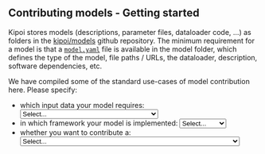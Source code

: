 ## Contributing models - Getting started

Kipoi stores models (descriptions, parameter files, dataloader code, ...) as folders in the 
[kipoi/models](https://github.com/kipoi/models) github repository. The minimum requirement for a model is that a 
[`model.yaml`](./02_Writing_model.yaml.md) file is available in the model folder, which defines the type of the model, 
file paths / URLs, the dataloader, description, software dependencies, etc.

We have compiled some of the standard use-cases of model contribution here. Please specify:



<script>
// Definition of dynamic content
var model_class = {"keras": "kipoi.model.KerasModel",
                   "tensorflow": "kipoi.model.TensorFlowModel",
                   "pytorch": "kipoi.model.PyTorchModel",
                   "scikitlearn": "kipoi.model.SklearnModel",
                   "other": "my_model.MyModel # MyModel class defined in my_model.py"};

var model_args = {"keras": `args: # arguments of kipoi.model.KerasModel
    arch:
        url: https://zenodo.org/path/to/my/architecture/file
        md5: 1234567890abc
    weights:
        url: https://zenodo.org/path/to/my/model/weights.h5
        md5: 1234567890abc`,
"tensorflow": `args: # arguments of kipoi.model.TensorFlowModel
  input_nodes: "inputs"
  target_nodes: "preds"
  checkpoint_path: 
      url: https://zenodo.org/path/to/my/model.tf
      md5: 1234567890abc`,
"pytorch": `args: # arguments of kipoi.model.PyTorchModel
    module_class: my_model.DummyModel # DummyModel defined in ./my_model.py
    module_kwargs: # Optional kwargs for the DummyModel initialisation
      x: 1
      y: 2
      z: 3
    weights: # Path to the file containing the state_dict
        url: https://zenodo.org/path/to/my/model/weights.pth
        md5: 1234567890abc`,
"scikitlearn": `args: # arguments of kipoi.model.SklearnModel
  pkl_file: 
      url: https://zenodo.org/path/to/my/model.pkl
      md5: 1234567890abc
  predict_method: predict_proba`,
"other":`args: # Optional. Arguments to be passed to the model initialisation.
  file_path: 
      url: https://zenodo.org/path/to/my/model.pkl
      md5: 1234567890abc
  my_param: 42`,
};
var model_template_args = {"keras": `args: # arguments of kipoi.model.KerasModel
    arch:
        url: {{ model_arch_url }} # refers to models.tsv
        md5: {{ model_arch_md5 }}
    weights:
        url: {{ model_weights_url }}
        md5: {{ model_weights_md5 }}`,
"tensorflow": `args: # arguments of kipoi.model.TensorFlowModel
  input_nodes: "inputs"
  target_nodes: "preds"
  checkpoint_path: 
      url: {{ model_checkpoint_url }} # refers to models.tsv
      md5: {{ model_checkpoint_md5 }}`,
"pytorch": `args: # arguments of kipoi.model.PyTorchModel
    module_class: my_model.DummyModel # DummyModel defined in my_model.py
    module_kwargs: # Optional kwargs for the DummyModel initialisation
      x: 1
      y: 2
      z: 3
    weights: # Path to the file containing the state_dict
        url: {{ model_weights_url }} # refers to models.tsv
        md5: {{ model_weights_md5 }}`,
"scikitlearn": `args: # arguments of kipoi.model.SklearnModel
  pkl_file: 
      url: {{ model_pkl_url }} # refers to models.tsv
      md5: {{ model_pkl_md5 }}
  predict_method: predict_proba`,
"other":`args: # Optional. Arguments to be passed to the model initialisation.
  file_path: 
      url: {{ model_file_url }} # refers to models.tsv
      md5: {{ model_file_md5 }}
  my_param: 42`,
}

var models_tsv = {"keras": `model\tmodel_arch_url\tmodel_arch_md5\tmodel_weights_url\tmodel_weights_md5
my_model_1\thttps://zenodo.org/path/to/my/architecture/file1\t1234567890abc\thttps://zenodo.org/path/to/my/model/weights1.h5\t1234567890abc
my_model_2\thttps://zenodo.org/path/to/my/architecture/file2\t1234567890abc\thttps://zenodo.org/path/to/my/model/weights2.h5\t1234567890abc`,
"tensorflow": `model\tmodel_checkpoint_url\tmodel_checkpoint_md5
my_model_1\thttps://zenodo.org/path/to/my/model1.tf\t1234567890abc
my_model_2\thttps://zenodo.org/path/to/my/model2.tf\t1234567890abc`,
"pytorch": `model\tmodel_weights_url\tmodel_weights_md5
my_model_1\thttps://zenodo.org/path/to/my/model/weights1.pth\t1234567890abc
my_model_2\thttps://zenodo.org/path/to/my/model/weights2.pth\t1234567890abc`,
"scikitlearn": `model\tmodel_pkl_url\tmodel_pkl_md5
my_model_1\thttps://zenodo.org/path/to/my/model1.pkl\t1234567890abc
my_model_2\thttps://zenodo.org/path/to/my/model2.pkl\t1234567890abc`,
"other":`model\tmodel_file_url\tmodel_file_md5
my_model_1\thttps://zenodo.org/path/to/my/model1.pkl\t1234567890abc
my_model_2\thttps://zenodo.org/path/to/my/model2.pkl\t1234567890abc`,
};

var model_yaml_dl_entry ={
    "dna":`
    defined_as: kipoiseq.dataloaders.SeqIntervalDl

    default_args: # Optional arguments to the SeqIntervalDl dataloader
        # See also https://kipoi.org/kipoiseq/dataloaders/#seqintervaldl 
        auto_resize_len: 100 # Automatically resize sequence intervals
        alphabet_axis: 1
        dummy_axis: 2 # Add a dummy axis. Omit in order not to create dummy_axis.
        alphabet: "ACGT" # Order of letters in 1-hot encoding
        ignore_targets: False # if True, dont return any target variables`,
    "dnaAdditional":`. #Refer to dataloader.yaml in the same folder as this file.`,
    "splicing":`
    defined_as: kipoiseq.dataloaders.MMSpliceDl
    default_args: # Optional arguments to the MMSpliceDl dataloader
        intron5prime_len: 100 # 5' intronic sequence length to take.
        intron3prime_len: 100 # 3' intronic sequence length to take.`
};

var model_yaml = `defined_as: {{ model_class }}
{{ model_args }}

default_dataloader: {{ model_yaml_dl_entry }}

info: # General information about the model
    authors: 
        - name: Your Name
          github: your_github_username
          email: your_email@host.org
    doc: Model predicting X
    cite_as: https://doi.org:/... # preferably a doi url to the paper
    trained_on: Dataset Y. held-out chromosomes chr8, chr9 and chr22.
    license: MIT # Software License - if not set defaults to MIT
    # You can also specify the license in the LICENSE file

dependencies:
    conda: # install via conda
      - python
      - h5py
      - pip
    pip:   # install via pip
      - keras&gt;=2.0.4
      - tensorflow&gt;=1.0

schema:  # Model schema. The schema defintion is essential for kipoi plug-ins to work.
    inputs:  # input = single numpy array
        shape: (100,4)  # array shape of a single sample (omitting the batch dimension)
        doc: input feature description

    # inputs:  # input = dictionary of fields
    #   seq:
    #     shape: (100,4)
    #     doc: input feature description
    #   other_track:
    #     shape: (50,)
    #     doc: input feature description
    targets:
        shape: (3,)
        doc: model prediction description
`;

var model_py = `from kipoi.model import BaseModel

class MyModel(BaseModel): # Implement your Kipoi model
    def __init__(self, file_path, my_param):
        ...
        self.model = load_model_parameters(file_path)

    # Execute model prediction for input data
    def predict_on_batch(self, x): # The bare minimum that has to be defined
        return self.model.predict(x)`;

var dataloader_yaml = `defined_as: dataloader.MyDataset # MyDataset impolemented in dataloader.py
args: # MyDataset.__init__ argument description
    features_file:
        doc: intervals_file: bed3 file containing intervals
        # Test file URL's
        example: 
            url: https://raw.githubusercontent.com/../intervals_51bp.tsv
            md5: a76e47b3df87fd514860cf27fdc10eb4
    targets_file:
        doc: Reference genome FASTA file path.
        example:
            url: https://raw.githubusercontent.com/../hg38_chr22_32000000_32300000.fa
            md5: 01320157a250a3d2eea63e89ecf79eba
    ignore_targets:
        doc: if True, don't return any target variables
        optional: True  # if not present, the "targets" will not be present

info:
    authors: 
        - name: Your Name
          github: your_github_account
          email: your_email@host.org
    doc: Data-loader returning one-hot encoded sequences given genome intervals

dependencies:
    conda:
      - python
      - bioconda::pybedtools
      - bioconda::pysam
      - bioconda::pyfaidx
      - numpy
      - pandas
      - pip
    pip:
      - kipoiseq

output_schema: # Define the dataloader output schema according to the returned values
    inputs:
        seq:
            shape: (100, 4)
            doc: One-hot encoded DNA sequence
        other_track:
            shape: (50,)
            doc: dummy track
    targets:
        shape: (None,)
        doc: (optional) values following the bed-entry
    metadata:  # additional information about the samples
        ranges:
            type: GenomicRanges
            doc: Ranges describing inputs.seq`;

var dataloader_py = `import numpy as np
from kipoi.data import Dataset
from kipoi.metadata import GenomicRanges
from kipoiseq.dataloaders.sequence import BedDataset
from kipoiseq.extractors import FastaStringExtractor
from kipoiseq.transforms import OneHot


class MyDataset(Dataset):
    """Example re-implementation of kipoiseq.dataloaders.SeqIntervalDl

    Args:
        intervals_file: bed3 file containing intervals
        fasta_file: file path; Genome sequence
    """

    def __init__(self, intervals_file, fasta_file, ignore_targets=True):
        self.bt = BedDataset(intervals_file,
                             bed_columns=3,
                             ignore_targets=ignore_targets)
        self.fasta_file = fasta_file
        self.fasta_extractor = None
        self.transform = OneHot()  # one-hot encode DNA sequence

    def __len__(self):
        return len(self.bt)

    def __getitem__(self, idx):
        if self.fasta_extractor is None:
            self.fasta_extractor = FastaStringExtractor(self.fasta_file)

        # get the intervals
        interval, targets = self.bed[idx]

        # resize to 100bp
        interval = resize_interval(interval, 100, anchor='center')

        # extract the sequence
        seq = self.fasta_extractors.extract(interval)

        # one-hot encode the sequence
        seq_onehot = self.transform(seq)

        return {
            "inputs": {
               "seq": seq_onehot,
               "other_track": np.ones((50, ))
             },
            "targets": targets,   # (optional field)
            "metadata": {
                "ranges": GenomicRanges.from_interval(interval)
            }
        }`;
</script>


<div class="container">
    <p> 
        <ul>
            <li>which input data your model requires:
                <select id="sel_inp" onchange="refresh_info()">
                    <option value="None" selected>Select...</option>
                    <option value="dna">DNA sequence (one-hot encoded or string)</option>
                    <option value="dnaAdditional">DNA sequence with additional tracks</option>
                    <option value="splicing">DNA sequence splicing model</option>
                    <option value="otherInput">Other model input</option>
                </select>
            </li>
            <li>
                in which framework your model is implemented:
                <select id="sel_fw" onchange="refresh_info()">
                    <option value="None" selected>Select...</option>
                    <option value="keras">Keras</option>
                    <option value="tensorflow">TensorFlow</option>
                    <option value="pytorch">PyTorch</option>
                    <option value="scikitlearn">Sci-Kit learn</option>
                    <option value="other">other</option>
                </select>
            </li>
            <li>
                whether you want to contribute a:
                <select id="sel_mg" onchange="refresh_info()">
                    <option value="None" selected>Select...</option>
                    <option value="single">single model</option>
                    <option value="setSim">set of highly similar models (say models for different TFs)</option>
                    <option value="setDiff">set of models that logically belong together, but may not be very similar</option>
                </select>
            </li>
        </ul>
    </p>
</div>


<style>
.cond:{
    visibility: hidden;
}
.hidden:{
    visibility: hidden;
}
</style>

<!--- BEGIN extra imports for yaml display etc. --->
<script src="../../js/jquery-2.1.1.min.js"></script>
<script src="https://maxcdn.bootstrapcdn.com/bootstrap/3.3.5/js/bootstrap.min.js"></script>
<script src="https://cdnjs.cloudflare.com/ajax/libs/mustache.js/3.0.1/mustache.min.js"></script>
<script src="https://cdnjs.cloudflare.com/ajax/libs/clipboard.js/1.5.16/clipboard.min.js"></script>
<link rel="stylesheet" type="text/css" href="https://maxcdn.bootstrapcdn.com/bootstrap/3.3.5/css/bootstrap.min.css">
<!--- END extra imports for yaml display etc. --->

<p></p>
<p></p>
<!-- YAML goes here. Tabs for the different yamls and python files -->


<div class="cond" style="display: none;">
    <h3 id="preparation">Preparation</h3>
</div>

<div class="cond forking" style="display: none;">
    <p>Before you start, make sure you have installed <code>kipoi</code>.</p>
</div>


<div class="cond anyExpl" style="display: none;">
    <h3 id="setting-up-your-model">Setting up your model</h3>
</div>
    
<div class="cond single setSim" style="display: none;">
    <p>For this example let's assume the model you want to submit is called <code>MyModel</code>. To submit your model
    you will have create the folder <code>MyModel</code> in you Kipoi model folder (default:
    <code>~/.kipoi/models</code>). In this folder you will have to create the following file(s):</p>
</div>

<div class="cond setDiff" style="display: none;">

    <p>If you have trained multiple models that logically belong into one model-group as they are similar in function, but 
    they individually require different preprocessing code then you are right here. To submit your model you will have to:</p>
    <ul>
        <li>Create a new local folder named after your model, e.g.: <br /><code>mkdir MyModel</code><br /> and within this folder create a folder
        structure so that every individual trained model has its own folder. Every folder that contains a <code>model.yaml</code> is then
        interpreted as an individual model by Kipoi.</li>
        <li>To make this clearer take a look at how <code>FactorNet</code> is structured: 
        <a href="https://github.com/kipoi/models/tree/master/FactorNet">FactorNet</a>. If you have files that are re-used in multiple 
        models you can use symbolic links (<code>ln -s</code>) relative within the folder structure of your model group.</li>
        <li>For your selection the following files have to exist in every sub-folder that should act as an individual model:</li>
    </ul>

</div>


<!--- this should be the copy-to-clipboard button that was placed in the tab-pane
<button type="button" class="btn btn-default clipboard-btn hidden" data-clipboard-target="#model_yaml_raw_code">Copy to clipboard</button>
<input class="hidden" id="model_yaml_raw_code"></input>
--->

<div class="cond anyExpl" style="display: none;">
    <div id="wrapper">
        <!-- Nav tabs -->
        <ul id="codes" class="nav nav-tabs" role="tablist">
          <li role="presentation" class="cond single setDiff" id="top-tab-model_yaml"><a href="#tab-model_yaml" role="tab" data-toggle="tab">model.yaml</a></li>
          <li role="presentation" class="cond setSim" id="top-tab-model-template_yaml"><a href="#tab-model-template_yaml" role="tab" data-toggle="tab">model-template.yaml</a></li>
          <li role="presentation" class="cond other"><a href="#tab-model_py" role="tab" data-toggle="tab">model.py</a></li>
          <li role="presentation" class="cond setSim"><a href="#tab-models_tsv" role="tab" data-toggle="tab">models.tsv</a></li>
          <li role="presentation" class="cond dnaAdditional otherInput"><a href="#tab-dataloader_yaml" role="tab" data-toggle="tab">dataloader.yaml</a></li>
          <li role="presentation" class="cond dnaAdditional otherInput"><a href="#tab-dataloader_py" role="tab" data-toggle="tab">dataloader.py</a></li>
        </ul>
    
        <!-- Tab panes -->
        <div class="tab-content">
            <div role="tabpanel" class="tab-pane" id="tab-model_yaml">
                <pre><code class="yaml hljs makefile" id="model_yaml_code">
                </code></pre>
            </div>
            <div role="tabpanel" class="tab-pane" id="tab-model-template_yaml">
                <pre><code class="yaml hljs makefile" id="model-template_yaml_code">
                </code></pre>
            </div>
            <div role="tabpanel" class="tab-pane" id="tab-model_py">
                <pre><code class="python hljs" id="model_py_code"></code></pre>
            </div>
            <div role="tabpanel" class="tab-pane" id="tab-models_tsv">
                <pre><code class="yaml hljs makefile" id="models_tsv_code"></code></pre>
            </div>
            <div role="tabpanel" class="tab-pane" id="tab-dataloader_yaml">
                <pre><code class="yaml hljs makefile" id="dataloader_yaml_code"></code></pre>
            </div>
            <div role="tabpanel" class="tab-pane" id="tab-dataloader_py">
                <pre><code class="python hljs" id="dataloader_py_code"></code></pre>
            </div>
        </div>
    </div>
</div>

<div class="cond" style="display: none;">
    <p>For this example let's assume the model you want to submit is called <code>MyModel</code>. To submit your model you will have to:</p>
    <ul>
        <li>Create a new local folder named like your model, e.g.: <code>mkdir MyModel</code></li>
        <li>In the <code>MyModel</code> folder you will have to crate a <code>model.yaml</code> file:
            The <code>model.yaml</code> files acts as a configuration file for Kipoi. For an example take a look at 
            <a href="https://github.com/kipoi/models/blob/master/Divergent421/model.yaml">Divergent421/model.yaml</a>.</li>
    </ul>
</div>

<div class="cond" style="display: none;">

    <p>For this example let's assume you have trained one model architecture on multiple similar datasets and can use the 
     same preprocessing code for all models. Let's assume you want to call the 
    model-group <code>MyModel</code>. To submit your model you will have to:</p>
    <ul>
        <li>Create a new local folder named after your model, e.g.: <code>mkdir MyModel</code></li>
        <li>In the <code>MyModel</code> folder you will have to crate a <code>model-template.yaml</code> file:
            The <code>model-template.yaml</code> files acts as a configuration file for Kipoi. For an example take a look at 
            <a href="https://github.com/kipoi/models/blob/master/CpGenie/model-template.yaml">CpGenie/model-template.yaml</a>.</li>
        <li>As you can see instead of putting urls and parameters directly in the <code>.yaml</code> file you need to put 
        <code>{{ parameter_name }}</code> in the yaml file. The values are then automatically loaded from a <code>tab</code>-delimited
        file called <code>models.tsv</code> that you also have to provide. For the previous example this would be: 
        <a href="https://github.com/kipoi/models/blob/master/CpGenie/models.tsv">CpGenie/models.tsv</a>. Using kipoi those models are
        then accessible by the model group name and the model name defined in the <code>models.tsv</code>. Model names may contain <code>/</code>s.</li>
    </ul>


</div>


<div class="cond" style="display: none;">

    <ul>
        <li>In the model definition yaml file you see the <code>defined_as</code> keyword: Since your model is a Keras model, set it to
         <code>kipoi.model.KerasModel</code>.</li>
        <li>In the model definition yaml file you see the <code>args</code> keyword, which can be set the following way: 
        <a href="../02_Writing_model.yaml/#kipoimodelkerasmodel-models">KerasModel definition</a></li>
    </ul>


</div>

<div class="cond" style="display: none;">

    <ul>
        <li>In the model definition yaml file you see the <code>defined_as</code> keyword: Since your model is a TensorFlow model, set it to
         <code>kipoi.model.TensorFlowModel</code>.</li>
        <li>In the model definition yaml file you see the <code>args</code> keyword, which can be set the following way: 
        <a href="../02_Writing_model.yaml/#kipoimodeltensorflowmodel-models">TensorFlowModel definition</a></li>
    </ul>


</div>

<div class="cond" style="display: none;">

    <ul>
        <li>In the model definition yaml file you see the <code>defined_as</code> keyword: Since your model is a PyTorch model, set it to
         <code>kipoi.model.PyTorchModel</code>.</li>
        <li>In the model definition yaml file you see the <code>args</code> keyword, which can be set the following way: 
        <a href="../02_Writing_model.yaml/#kipoimodelpytorchmodel-models">PyTorchModel definition</a></li>
    </ul>


</div>

<div class="cond" style="display: none;">

    <ul>
        <li>In the model definition yaml file you see the <code>defined_as</code> keyword: Since your model is a scikit-learn model, set it to
         <code>kipoi.model.SklearnModel</code>.</li>
        <li>In the model definition yaml file you see the <code>args</code> keyword, which can be set the following way: 
        <a href="../02_Writing_model.yaml/#kipoimodelsklearnmodel-models">SklearnModel definition</a></li>
    </ul>


</div>

<div class="cond" style="display: none;">

    <ul>
        <li>Your model is not implemented in <code>Keras</code>, <code>TensorFlow</code>, <code>PyTorch</code>, nor <code>sci-kit learn</code>, so you will have to implement a 
        custom python class inheriting from <code>kipoi.model.Model</code>. In the <code>defined_as</code> keyword of the <code>model.yaml</code> you will then 
        have to refer to your definition by <code>my_model_def.MyModel</code> if the <code>MyModel</code> class is defined in the <code>my_model_def.py</code> 
        that lies in the same folder as <code>model.yaml</code>. For details please see: 
        <a href="../02_Writing_model.yaml/#custom-models">defining custom models in model.yaml</a> and 
        <a href="../05_Writing_model.py">writing a model.py file</a>.</li>
    </ul>

</div>

<div class="cond" style="display: none;">

<ul>
    <li>Now set the software requirements correctly. This happens in the <code>dependencies</code> section of the model 
    <code>.yaml</code> file. As you can see in the example the dependencies are split by <code>conda</code> and <code>pip</code>. Ideally you define the 
    ranges of the versions of packages your model supports - otherwise it may fail at some point in future. If you need 
    to specify a conda channel use the <code>&lt;channel&gt;::&lt;package&gt;</code> notation for conda dependencies.</li>
</ul>

</div>

<div class="cond" style="display: none;">

    <p>As you have seen in the presented example and in the model definition links it is necessary that prior to model 
    contribution you have published all model files (except for python scripts and other configuration files) on 
    <a href="https://zenodo.org/">zenodo</a> or <a href="https://figshare.com/">figshare</a> to ensure functionality and versioning of models.</p>
    <p>If you want to test your model(s) locally before publishing them on <a href="https://zenodo.org/">zenodo</a> or
     <a href="https://figshare.com/">figshare</a> you can replace the pair of <code>url</code> and <code>md5</code> tags in the model definition yaml by the 
    local path on your filesystem, e.g.:</p>
    <pre><code class="yaml hljs makefile"><span class="hljs-section">args:</span>
        arch: path/to/my/arch.json
    </code></pre>

    <p>But keep in mind that local paths are only good for testing and for models that you want to keep only locally.</p>

</div>

<div class="cond dnaAdditional" style="display: none;">

    <h3 id="setting-up-your-dataloader">Setting up your dataloader</h3>

</div>

<div class="cond" style="display: none;">

    <p>Sice your model uses DNA sequence input the <a href="https://github.com/kipoi/kipoiseq">kipoiseq</a> dataloaders are recommended to be used, as shown in 
    the above example model definition <code>.yaml</code> file, which could for example be defined like this:</p>
    <pre><code class="yaml hljs css"><span class="hljs-selector-tag">default_dataloader</span>:
      <span class="hljs-selector-tag">defined_as</span>: <span class="hljs-selector-tag">kipoiseq</span><span class="hljs-selector-class">.dataloaders</span><span class="hljs-selector-class">.SeqIntervalDl</span>
      <span class="hljs-selector-tag">default_args</span>:
        <span class="hljs-selector-tag">auto_resize_len</span>: 1001
        <span class="hljs-selector-tag">alphabet_axis</span>: 0
        <span class="hljs-selector-tag">dummy_axis</span>: 1
    </code></pre>

    <p>To see all the parameters and functions of the off-the-shelf dataloaders please take a look at 
    <a href="https://github.com/kipoi/kipoiseq">kipoiseq</a>.</p>

</div>

<div class="cond dnaAdditional" style="display: none;">

    <p>Since your model uses DNA sequence and additional annotation you have to define your own dataloader function or class. 
    Depending on your use-case you may find some of the data-loader implementations of exiting models in the model zoo 
    helpful. You may find the 
    <a href="https://github.com/kipoi/models/blob/master/rbp_eclip/dataloader.py">rbp_eclip dataloader</a> or one of the 
    <a href="https://github.com/kipoi/models/blob/master/FactorNet/CEBPB/meta_Unique35_DGF/dataloader.py">FactorNet dataloaders</a> 
    relevant. Also consider taking advantage of elements implemented in the <a href="https://github.com/kipoi/kipoiseq">kipoiseq</a> 
    package. For you implementation you have to:</p>
    <ul>
        <li>set <code>default_dataloader: .</code> in the <code>model.yaml</code> file</li>
        <li>write a <code>dataloader.yaml</code> file as defined in <a href="../03_Writing_dataloader.yaml">writing dataloader.yaml</a>. An example is 
        <a href="https://github.com/kipoi/models/blob/master/FactorNet/CEBPB/meta_Unique35_DGF/dataloader.yaml">this one</a>.</li>
        <li>implement the dataloader in a <code>dataloader.py</code> file as defined in 
        <a href="../03_Writing_dataloader.py">writing dataloader.py</a>. An example is 
        <a href="https://github.com/kipoi/models/blob/master/FactorNet/CEBPB/meta_Unique35_DGF/dataloader.py">this one</a>.</li>
        <li>put the <code>dataloader.yaml</code> and the <code>dataloader.py</code> in the same folder as <code>model.yaml</code>.</li>
    </ul>

</div>

<div class="cond otherInput" style="display: none;">

    <p>Since your model uses input other than what is covered by the default data-loaders you have to define your own 
    dataloader function or class. 
    Depending on your use-case you may find some of the data-loader implementations of exiting models in the model zoo 
    helpful. You may find the 
    <a href="https://github.com/kipoi/models/blob/master/rbp_eclip/dataloader.py">rbp_eclip dataloader</a> or one of the 
    <a href="https://github.com/kipoi/models/blob/master/FactorNet/CEBPB/meta_Unique35_DGF/dataloader.py">FactorNet dataloaders</a> 
    relevant. Also consider taking advantage of elements implemented in the <a href="https://github.com/kipoi/kipoiseq">kipoiseq</a> 
    package. For you implementation you have to:</p>
    <ul>
        <li>set <code>default_dataloader: .</code> in the <code>model.yaml</code> file</li>
        <li>write a <code>dataloader.yaml</code> file as defined in <a href="../03_Writing_dataloader.yaml">writing dataloader.yaml</a>. An example is 
        <a href="https://github.com/kipoi/models/blob/master/FactorNet/CEBPB/meta_Unique35_DGF/dataloader.yaml">this one</a>.</li>
        <li>implement the dataloader in a <code>dataloader.py</code> file as defined in 
        <a href="../03_Writing_dataloader.py">writing dataloader.py</a>. An example is 
        <a href="https://github.com/kipoi/models/blob/master/FactorNet/CEBPB/meta_Unique35_DGF/dataloader.py">this one</a>.</li>
        <li>put the <code>dataloader.yaml</code> and the <code>dataloader.py</code> in the same folder as <code>model.yaml</code>.</li>
    </ul>

</div>

<div class="cond splicing" style="display: none;">

    <p>Since your model is specialised in predicting properties of splice sites you are encouraged to take a look at the 
    dataloaders implemented for the kipoi models tagged as <code>RNA splicing</code> models, such as 
    <a href="https://github.com/kipoi/models/blob/master/HAL/dataloader.py">HAL</a>, 
    <a href="https://github.com/kipoi/models/blob/master/labranchor/dataloader.py">labranchor</a>, or 
    <a href="https://github.com/kipoi/models/tree/master/MMSplice">MMSplice</a>.
     If the MMSplice dataloader in the above example does not fit your needs, you have to:</p>
    <ul>
        <li>set <code>default_dataloader: .</code> in the <code>model.yaml</code> file</li>
        <li>write a <code>dataloader.yaml</code> file as defined in <a href="../03_Writing_dataloader.yaml">writing dataloader.yaml</a>.</li>
        <li>implement the dataloader in a <code>dataloader.py</code> file as defined in 
        <a href="../03_Writing_dataloader.py">writing dataloader.py</a>.</li>
        <li>put the <code>dataloader.yaml</code> and the <code>dataloader.py</code> in the same folder as <code>model.yaml</code>.</li>
    </ul>

</div>

<div class="cond" style="display: none;">

    <h3 id="info-and-model-schema">Info and model schema</h3>
    
    <p> Please update the model description, the authors and the data it the model was trained in the <code>info</code> 
    section of the model <code>.yaml</code> file. Please explain explicitly what your model does etc. Think what you 
    would want to know if you didn't know anything about the model.</p>
    
    <p>Now fillout the model schema (<code>schema</code> tag) as explained here: 
    <a href="../#02_Writing_model.yaml/#schema">model schema</a>.</p>

</div>


<div class="cond anyExpl" style="display: none;">

    <h3 id="license">License</h3>

    <p>Please make sure that the license that is defined in the <code>license:</code> tag in the yaml file is correct.
    Also only contribute models for which you have the rights to do so and only contribute models that permit 
    redistribution.</p>

</div>

<div class="cond single" style="display: none;">

    <h3 id="testing">Testing</h3>

    <p> Now it is time to test your model. If you are in the model directory run the command:</p>
    <pre><code class="hljs bash">kipoi test .</code></pre>
    <p>in your model folder to test 
    whether the general setup is correct. When this was successful run </p>
     <pre><code class="hljs bash">kipoi test-source dir --all</code></pre>
    <p>to test whether all the software dependencies of the model are setup correctly and the automated tests will 
    pass.</p>

</div>

<div class="cond setSim setDiff" style="display: none;">

    <h3 id="testing">Testing</h3>

    <p> Now it is time to test your models. For the following let's assume your model group is called 
    <code>MyModel</code> and your have two models in the group, which are <code>MyModel/ModelA</code> and 
    <code>MyModel/ModelB</code> then you should should make sure you are in the <code>MyModel</code> folder and 
    run the commands </p>
    <pre><code class="hljs bash">kipoi test ./ModelA</code></pre>
    <p> and </p>
    <pre><code class="hljs bash">kipoi test ./ModelB</code></pre>
    <p>. When this was successful 
    run </p>
    <pre><code class="hljs bash">kipoi test-source dir --all</code></pre>
    <p> to test whether all the software dependencies of the model and dataloader are setup correctly.</p>

</div>


<div class="cond forking" style="display: none;">

    <h3 id="forking-and-submitting">Forking and submitting</h3>

    <ul>
    <li>Make sure your model repository is up to date: <ul>
    <li><code class="hljs bash">git pull</code></li>
    </ul>
    </li>
    <li>Commit your changes<ul>
    <li><code class="hljs bash">git add MyModel/</code></li>
    <li><code class="hljs bash">git commit -m "Added &lt;MyModel&gt;"</code></li>
    </ul>
    </li>
    <li><a href="https://guides.github.com/activities/forking/">Fork</a> the <a href="https://github.com/kipoi/models">https://github.com/kipoi/models</a> repo on github (click on 
    the Fork button)</li>
    <li>Add your fork as a git remote to <code>~/.kipoi/models</code><ul>
    <li><code class="hljs bash">git remote add fork https://github.com/&lt;username&gt;/models.git</code></li>
    </ul>
    </li>
    <li>Push to your fork<ul>
    <li><code class="hljs bash">git push fork master</code></li>
    </ul>
    </li>
    <li>Submit a pull-request<ul>
    <li>On github click the <a href="https://help.github.com/articles/creating-a-pull-request/">New pull request</a> button on your 
    github fork - <code>https://github.com/&lt;username&gt;/models&gt;</code></li>
    </ul>
    </li>
    </ul>
</div>


<script type="text/javascript">

get_model_yaml_code = function(){
    var sel_inp = $('#sel_inp').val();
    var sel_fw = $('#sel_fw').val();
    return Mustache.render(model_yaml, {model_class: model_class[sel_fw], model_args: model_args[sel_fw], model_yaml_dl_entry: model_yaml_dl_entry[sel_inp]});
}

get_model_template_yaml_code = function(){
    var sel_inp = $('#sel_inp').val();
    var sel_fw = $('#sel_fw').val();
    return Mustache.render(model_yaml, {model_class: model_class[sel_fw], model_args: model_template_args[sel_fw], model_yaml_dl_entry: model_yaml_dl_entry[sel_inp]});
}

get_models_tsv_code = function(){
    var sel_fw = $('#sel_fw').val();
    return models_tsv[sel_fw];
}

get_model_py_code = function(){
    return model_py;
}

get_dataloader_py_code = function(){
    return dataloader_py;
}

get_dataloader_yaml_code = function(){
    return dataloader_yaml;
}

function copyToClipboard(text){
    //https://stackoverflow.com/questions/33855641/copy-output-of-a-javascript-variable-to-the-clipboard
    var dummy = document.createElement("input");
    document.body.appendChild(dummy);
    dummy.setAttribute('value', unescape(text));
    dummy.select();
    document.execCommand("copy");
    document.body.removeChild(dummy);
}


insert_code_data = function(){
    var sel_inp = $('#sel_inp').val();
    var sel_fw = $('#sel_fw').val();
    var sel_mg = $('#sel_mg').val();
    //$("#model_yaml_raw_code").val(unescape(get_model_yaml_code())); // for copying to clipboard
    $("#model_yaml_code").html(get_model_yaml_code());
    $("#model-template_yaml_code").html(get_model_template_yaml_code());
    $("#models_tsv_code").html(get_models_tsv_code());
    $("#model_py_code").html(get_model_py_code());
    $("#dataloader_py_code").html(get_dataloader_py_code());
    $("#dataloader_yaml_code").html(get_dataloader_yaml_code());    
    $('.tab-pane').each(function(i, block) {
      hljs.highlightBlock(block);
    });
}


refresh_info = function(){
    $('.cond').hide();
    var sel_inp = $('#sel_inp').val();
    var sel_fw = $('#sel_fw').val();
    var sel_mg = $('#sel_mg').val();
    // deactivate the code tabs
    $(".nav-tabs").children().removeClass("active")
    $(".tab-pane").removeClass("active")
    if (($.inArray(sel_inp, ['dna', 'dnaAdditional', 'splicing', 'otherInput'])>-1) && ($.inArray(sel_fw, ['keras', 'tensorflow', 'pytorch', 'scikitlearn', 'other'])>-1) && ($.inArray(sel_mg, ['single', 'setSim', 'setDiff'])>-1)){
        insert_code_data();
        if (sel_mg == "setSim"){
            //assign active class to top-tab-model-template_yaml and tab-model-template_yaml
            $("#top-tab-model-template_yaml").addClass("active");
            $("#tab-model-template_yaml").addClass("active");
        } else {
            //assign active class to top-tab-model_yaml and tab-model_yaml
            $("#top-tab-model_yaml").addClass("active");
            $("#tab-model_yaml").addClass("active");
        }
        $(".anyExpl").show();
        $(".forking").show();
        $("."+sel_inp).show();
        $("."+sel_fw).show();
        $("."+sel_mg).show();
    }
}
refresh_info();


</script>
